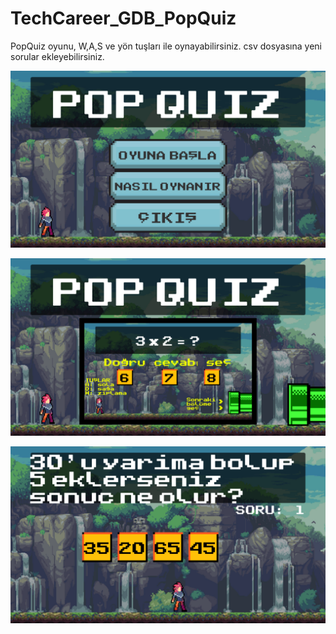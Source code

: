 # TechCareer_GDB_PopQuiz
PopQuiz oyunu, W,A,S ve yön tuşları ile oynayabilirsiniz. csv dosyasına yeni sorular ekleyebilirsiniz.

![](pop_1.png)

![](pop_2.png)

![](pop_3.png)
